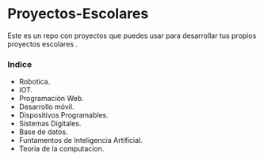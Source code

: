 # Proyectos-Escolares
Este es un repo con proyectos que puedes usar para desarrollar tus propios proyectos escolares .

### Indice

+ Robotica.
+ IOT.
+ Programación Web.
+ Desarrollo móvil. 
+ Dispositivos Programables.
+ Sistemas Digitales.
+ Base de datos.
+ Funtamentos de Inteligencia Artificial.
+ Teoria de la computacion.

